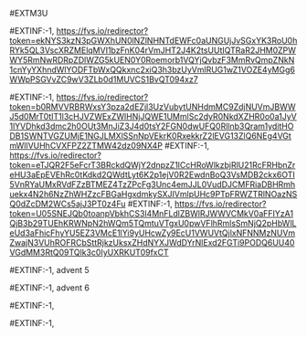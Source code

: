 #EXTM3U

#EXTINF:-1,
https://fvs.io/redirector?token=ekNYS3kzN3pGWXhUN0lNZlNHNTdEWFc0aUNGUjJvSGxYK3RoU0hRYk5QL3VscXRZMElqMVI1bzFnK04rVmJHT2J4K2tsUUtIQTRaR2JHM0ZPWWY5RmNwRDRpZDlWZG5kUEN0Y0Roemorb1VQYjQvbzF3MmRvQmpZNkN1cnYyYXhndWlYODFTbWxQQkxnc2xiQ3h3bzUyVmlRUG1wZ1VOZE4yMGg6WWpPSGVvZC9wV3ZLb0d1MUVCS1BvQT094xz7

#EXTINF:-1, 
https://fvs.io/redirector?token=b0RMVVRBRWxsY3pza2dEZjl3UzVubytUNHdmMC9ZdjNUVmJBWWJ5d0MrT0tIT1l3cHJVZWExZWlHNjJQWE1UMmlSc2dyR0NkdXZHR0o0a1JyV1lYVDhkd3dmc2h0OUt3MnJiZ3J4d0tsY2FGN0dwUFQ0Rllnb3Qram1yditHODB1SWNTVGZUMjE1NGJLMXlSSnNpVEkrK0RxekkrZ2lEVG13ZlQ6NEg4VGtmWllVUHhCVXFPZ2ZTMW42dz09NX4P
#EXTINF:-1,
https://fvs.io/redirector?token=eTJQR2F5eFcrT3BRckdQWjY2dnpzZ1lCcHRoWlkzbjRlU21RcFRHbnZreHU3aEpEVEhRc0tKdkd2QWdtLyt6K2p1ejV0R2EwdnBoQ3VsMDB2ckx6OTI5VnRYaUMxRVdFZzBTMEZ4TzZPcFg3Unc4emJJL0VudDJCMFRiaDBHRmhuekx4N2h6NzZhWHZzcFBGaHgxdmkySXJIVmlpUHc9PTpFRWZTRlNOazNSQ0dZcDM2WCs5ajJ3PT0z4Fu
#EXTINF:-1,
https://fvs.io/redirector?token=U05SNEJQb0toanpVbkhCS3l4MnFLdlZBWlRJWWVCMkV0aFFIYzA1QjB3b29TUEhKRWNpN2hWQm5TQmtuVTgxU0pwVFlhRmlsSmNjQ2pHbWlLeUd3aFhicFhyYU5EZ3VMcE1lYi9yUHcwZy9EcU1VWUVtQjlxNFNNMzNUVmZwajN3VUhROFRCbSttRjkzUksxZHdNYXJWdDYrNlExd2FGTi9PODQ6UU40VGdMM3RtQ09TQlk3c0IyUXRKUT09fxCT

#EXTINF:-1, advent 5


#EXTINF:-1, advent 6



#EXTINF:-1,


#EXTINF:-1,

